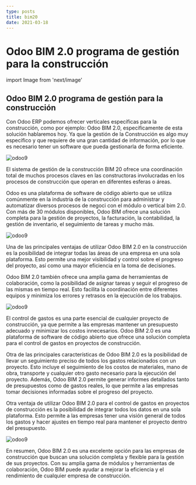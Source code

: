 ```yaml
---
type: posts
title: bim20
date: 2021-03-18
---
```


# Odoo BIM 2.0 programa de gestión para la construcción

import Image from 'next/image'


## Odoo BIM 2.0 programa de gestión para la construcción

Con Odoo ERP podemos ofrecer verticales específicas para la construcción, como por ejemplo: Odoo BIM 2.0, especificamente de esta solución hablaremos hoy. Ya que la gestión de la Construcción es algo muy especifico y que requiere de una gran cantidad de información, por lo que es necesario tener un software que pueda gestionarla de forma eficiente.

<Image
  src="/images/bim20/odoo-bim20.png"
  alt="odoo9"
  width={1496}
  height={836}
  priority
  className="next-image"
/>

El sistema de gestión de la construcción BIM 20 ofrece una coordinación total de muchos procesos claves en las constructoras involucradas en los procesos de construcción que operan en diferentes esferas o áreas.

Odoo es una plataforma de software de código abierto que se utiliza comúnmente en la industria de la construcción para administrar y automatizar diversos procesos de negoci con el módulo o vertical bim 2.0. Con más de 30 módulos disponibles, Odoo BIM ofrece una solución completa para la gestión de proyectos, la facturación, la contabilidad, la gestión de inventario, el seguimiento de tareas y mucho más.

<Image
  src="/images/bim20/odoo-bim20-2.png"
  alt="odoo9"
  width={1496}
  height={836}
  priority
  className="next-image"
/>

Una de las principales ventajas de utilizar Odoo BIM 2.0 en la construcción es la posibilidad de integrar todas las áreas de una empresa en una sola plataforma. Esto permite una mejor visibilidad y control sobre el progreso del proyecto, así como una mayor eficiencia en la toma de decisiones.

Odoo BIM 2.0 también ofrece una amplia gama de herramientas de colaboración, como la posibilidad de asignar tareas y seguir el progreso de las mismas en tiempo real. Esto facilita la coordinación entre diferentes equipos y minimiza los errores y retrasos en la ejecución de los trabajos.

<Image
  src="/images/bim20/odoo-bim20-3.png"
  alt="odoo9"
  width={1524}
  height={351}
  priority
  className="next-image"
/>

El control de gastos es una parte esencial de cualquier proyecto de construcción, ya que permite a las empresas mantener un presupuesto adecuado y minimizar los costos innecesarios. Odoo BIM 2.0 es una plataforma de software de código abierto que ofrece una solución completa para el control de gastos en proyectos de construcción.

Otra de las principales características de Odoo BIM 2.0 es la posibilidad de llevar un seguimiento preciso de todos los gastos relacionados con un proyecto. Esto incluye el seguimiento de los costos de materiales, mano de obra, transporte y cualquier otro gasto necesario para la ejecución del proyecto. Además, Odoo BIM 2.0 permite generar informes detallados tanto de presupuestos como de gastos reales, lo que permite a las empresas tomar decisiones informadas sobre el progreso del proyecto.

Otra ventaja de utilizar Odoo BIM 2.0 para el control de gastos en proyectos de construcción es la posibilidad de integrar todos los datos en una sola plataforma. Esto permite a las empresas tener una visión general de todos los gastos y hacer ajustes en tiempo real para mantener el proyecto dentro del presupuesto.


<Image
  src="/images/bim20/odoo-bim20-4.png"
  alt="odoo9"
  width={1496}
  height={836}
  priority
  className="next-image"
/>

En resumen, Odoo BIM 2.0 es una excelente opción para las empresas de construcción que buscan una solución completa y flexible para la gestión de sus proyectos. Con su amplia gama de módulos y herramientas de colaboración, Odoo BIM puede ayudar a mejorar la eficiencia y el rendimiento de cualquier empresa de construcción.